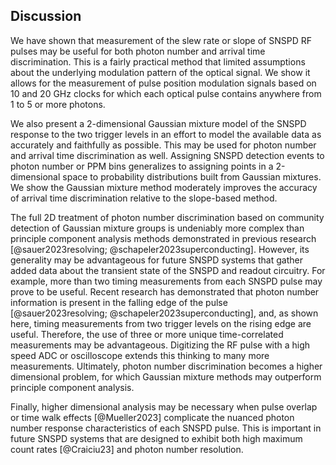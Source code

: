 ## Discussion

<!-- you need a conceptual understanding of what a given data grouping means.

Mutliple other groups have demonstrated the use of principle component analysis for photon number descrimination with SNSPDs. It's been shown it is handy for observing photon number when optical pulses always arrive at the same time with respect to a clock. 

At this time there isn't a clear path towards extending PCA to situations where photon arrival time and photon number are a priori unknown. 

We have shown that a photon number of few-photon optical pulses may be determined by measuring the slew rate or slope of the pulse -->

We have shown that measurement of the slew rate or slope of SNSPD RF pulses may be useful for both photon number and arrival time discrimination. This is a fairly practical method that limited assumptions about the underlying modulation pattern of the optical signal. We show it allows for the measurement of pulse position modulation signals based on 10 and 20 GHz clocks for which each optical pulse contains anywhere from 1 to 5 or more photons.

We also present a 2-dimensional Gaussian mixture model of the SNSPD response to the two trigger levels in an effort to model the available data as accurately and faithfully as possible. This may be used for photon number and arrival time discrimination as well. Assigning SNSPD detection events to photon number or PPM bins generalizes to assigning points in a 2-dimensional space to probability distributions built from Gaussian mixtures. We show the Gaussian mixture method moderately improves the accuracy of arrival time discrimination relative to the slope-based method.

The full 2D treatment of photon number discrimination based on community detection of Gaussian mixture groups is undeniably more complex than principle component analysis methods demonstrated in previous research [@sauer2023resolving; @schapeler2023superconducting]. However, its generality may be advantageous for future SNSPD systems that gather added data about the transient state of the SNSPD and readout circuitry. For example, more than two timing measurements from each SNSPD pulse may prove to be useful. Recent research has demonstrated that photon number information is present in the falling edge of the pulse [@sauer2023resolving; @schapeler2023superconducting], and, as shown here, timing measurements from two trigger levels on the rising edge are useful. Therefore, the use of three or more unique time-correlated measurements may be advantageous. Digitizing the RF pulse with a high speed ADC or oscilloscope extends this thinking to many more measurements. Ultimately, photon number discrimination becomes a higher dimensional problem, for which Gaussian mixture methods may outperform principle component analysis.

Finally, higher dimensional analysis may be necessary when pulse overlap or time walk effects [@Mueller2023] complicate the nuanced photon number response characteristics of each SNSPD pulse. This is important in future SNSPD systems that are designed to exhibit both high maximum count rates [@Craiciu23] and photon number resolution.

<!-- Bro. The 5 paragraph essay structure is literally just two stories slapped on top of each other. One with short contenxt, one with longer context.  -->

